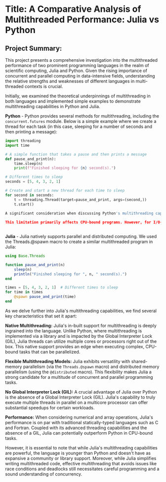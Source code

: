 # Title: A Comparative Analysis of Multithreaded Performance: Julia vs Python

## Project Summary:

This project presents a comprehensive investigation into the multithreaded performance of two prominent programming languages in the realm of scientific computing, Julia and Python. Given the rising importance of concurrent and parallel computing in data-intensive fields, understanding the relative strengths and weaknesses of different languages in multi-threaded contexts is crucial.

Initially, we examined the theoretical underpinnings of multithreading in both languages and implemented simple examples to demonstrate multithreading capabilities in Python and Julia.

**Python** - Python provides several methods for multithreading, including the `concurrent.futures` module. Below is a simple example where we create a thread for each task (in this case, sleeping for a number of seconds and then printing a message):

```python
import threading
import time

# A simple function that takes a pause and then prints a message
def pause_and_print(n):
    time.sleep(n)
    print(f"Finished sleeping for {n} second(s).")

# Different times to sleep
seconds = [5, 4, 3, 2, 1] 

# Create and start a new thread for each time to sleep
for second in seconds:
    t = threading.Thread(target=pause_and_print, args=(second,))
    t.start()
    
A significant consideration when discussing Python's multithreading capabilities is the Global Interpreter Lock (GIL). The GIL is a mechanism used in the CPython interpreter, preventing multiple threads from executing Python bytecodes at once. This means that even if there are multiple threads in a Python program, only one thread can execute at a time in the interpreter.

This limitation primarily affects CPU-bound programs. However, for I/O-bound programs, Python threads can provide a significant benefit. There are ways to bypass the GIL and utilize multiple cores or processors in Python, such as the multiprocessing module, which uses separate processes instead of threads. Another option is to use native extensions, like NumPy, which can release the GIL when performing computationally-intensive operations.    
    
```
**Julia** - Julia natively supports parallel and distributed computing. We used the Threads.@spawn macro to create a similar multithreaded program in Julia:

```Julia
using Base.Threads

function pause_and_print(n)
    sleep(n)
    println("Finished sleeping for ", n, " second(s).")
end

times = [5, 4, 3, 2, 1]  # Different times to sleep
for time in times
    @spawn pause_and_print(time)
end
```
As we delve further into Julia's multithreading capabilities, we find several key characteristics that set it apart:

**Native Multithreading:** Julia's in-built support for multithreading is deeply ingrained into the language. Unlike Python, where multithreading is implemented via a library and is impacted by the Global Interpreter Lock (GIL), Julia threads can utilize multiple cores or processors right out of the box. This native support provides an edge when executing complex, CPU-bound tasks that can be parallelized.

**Flexible Multithreading Models:** Julia exhibits versatility with shared-memory parallelism (via the `Threads.@spawn` macro) and distributed memory parallelism (using the `@distributed` macro). This flexibility makes Julia a strong candidate for a multitude of concurrent and parallel programming tasks.

**No Global Interpreter Lock (GIL):** A crucial advantage of Julia over Python is the absence of a Global Interpreter Lock (GIL). Julia's capability to truly execute multiple threads in parallel on a multicore processor can offer substantial speedups for certain workloads.

**Performance:** When considering numerical and array operations, Julia's performance is on par with traditional statically-typed languages such as C and Fortran. Coupled with its advanced threading capabilities and the absence of a GIL, Julia can potentially outperform Python in CPU-bound tasks.

However, it is essential to note that while Julia's multithreading capabilities are powerful, the language is younger than Python and doesn't have as expansive a community or library support. Moreover, while Julia simplifies writing multithreaded code, effective multithreading that avoids issues like race conditions and deadlocks still necessitates careful programming and a sound understanding of concurrency.








